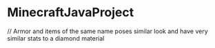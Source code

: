 # MinecraftJavaProject

// Armor and items of the same name poses similar look and have very similar stats to a diamond material  